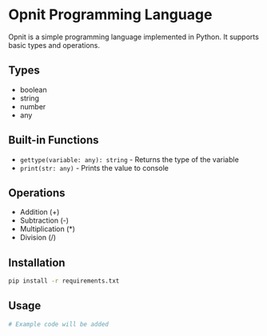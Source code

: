 # Opnit Programming Language

Opnit is a simple programming language implemented in Python. It supports basic types and operations.

## Types
- boolean
- string
- number
- any

## Built-in Functions
- `gettype(variable: any): string` - Returns the type of the variable
- `print(str: any)` - Prints the value to console

## Operations
- Addition (+)
- Subtraction (-)
- Multiplication (*)
- Division (/)

## Installation
```bash
pip install -r requirements.txt
```

## Usage
```python
# Example code will be added
``` 